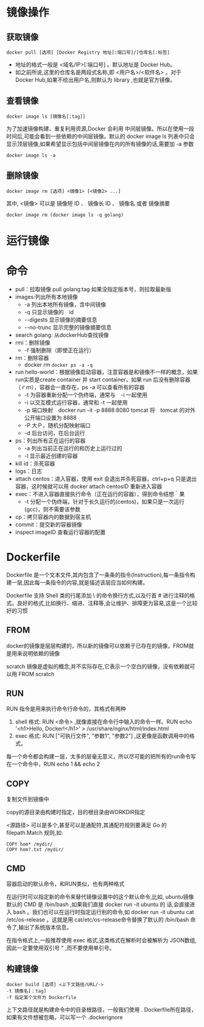 # 镜像操作

## 获取镜像

    docker pull [选项] [Docker Registry 地址[:端口号]/]仓库名[:标签]

- 地址的格式一般是 <域名/IP>\[:端口号\] 。默认地址是 Docker Hub。
- 如之前所说,这里的仓库名是两段式名称,即 <用户名>/<软件名> 。对于 Docker Hub,如果不给出用户名,则默认为 library ,也就是官方镜像。

## 查看镜像

    docker image ls [镜像名[:tag]]

为了加速镜像构建、重复利用资源,Docker 会利用 中间层镜像。所以在使用一段时间后,可能会看到一些依赖的中间层镜像。默认的 docker image ls 列表中只会显示顶层镜像,如果希望显示包括中间层镜像在内的所有镜像的话,需要加 -a 参数

    docker image ls -a

## 删除镜像

    docker image rm [选项] <镜像1> [<镜像2> ...]

其中, <镜像> 可以是 镜像短 ID 、 镜像长 ID 、 镜像名 或者 镜像摘要 

    docker image rm (docker image ls -q golang)

# 运行镜像


# 命令
- pull：拉取镜像 pull golang:tag 如果没指定版本号，则拉取最新版
- images:列出所有本地镜像
    - -a 列出本地所有镜像，含中间镜像
    - -q 只显示镜像的　id
    - --digests 显示镜像的摘要信息
    - --no-trunc 显示完整的镜像摘要信息
- search golang: 从dockerHub查找镜像
- rmi：删除镜像
    - -f 强制删除（即使正在运行）
- rm：删除容器
    - docker rm `docker ps -a -q`
- run hello-world：根据镜像启动容器，注意容器是和镜像不一样的概念，如果run实质是create container 并 start container，如果 run 后没有删除容器（ｒｍ），容器会一直存在，ps -a 可以查看所有的容器
    - -t 为容器重新分配一个伪终端，通常与　-i 一起使用
    - -i 以交互模式运行容器，通常和 -t 一起使用
    - -p 端口映射　docker run -it -p 8888:8080 tomcat 将　tomcat 的对外公开端口设置为 8888
    - -P 大Ｐ，随机分配映射端口
    - -d 后台访问，在后台运行
- ps：列出所有正在运行的容器
    - -a 列出当前正在运行的和历史上运行过的
    - -l 显示最近创建的容器
- kill id：杀死容器
- logs：日志
- attach centos：进入容器，使用 exit 会退出并杀死容器，ctrl+p+q 只是退出容器，这时候就可以用 docker attach centosID 重新进入容器
- exec：不进入容器直接执行命令（正在运行的容器），得到命令结想｀果
    - -t 分配一个伪终端，针对于长久运行的(centos)，如果只是一次运行(gcc)，则不需要该参数
- cp：拷贝容器内的数据到宿主机
- commit：提交新的容器镜像
- inspect imageID 查看运行容器的配置


# Dockerfile
Dockerfile 是一个文本文件,其内包含了一条条的指令(Instruction),每一条指令构建一层,因此每一条指令的内容,就是描述该层应当如何构建。

Dockerfile 支持 Shell 类的行尾添加 \ 的命令换行方式,以及行首 # 进行注释的格式。良好的格式,比如换行、缩进、注释等,会让维护、排障更为容易,这是一个比较好的习惯

## FROM
docker的镜像是层层构建的，所以新的镜像可以依赖于已存在的镜像，FROM就是用来说明依赖的镜像

scratch 镜像是虚拟的概念,并不实际存在,它表示一个空白的镜像，没有依赖就可以用 FROM scratch

## RUN
RUN 指令是用来执行命令行命令的，其格式有两种
1. shell 格式: RUN <命令> ,就像直接在命令行中输入的命令一样。RUN echo '\<h1>Hello, Docker!\</h1>' > /usr/share/nginx/html/index.html
2. exec 格式: RUN \["可执行文件", "参数1", "参数2"\] ,这更像是函数调用中的格式。

每一个命令都会构建一层，太多的层毫无意义，所以尽可能的把所有的run命令写在一个命令中，RUN echo 1 && echo 2

## COPY
复制文件到镜像中

copy的源目录由构建时指定，目的根目录由WORKDIR指定

<源路径> 可以是多个,甚至可以是通配符,其通配符规则要满足 Go 的filepath.Match 规则,如:

    COPY hom* /mydir/
    COPY hom?.txt /mydir/

## CMD
容器启动的默认命令，和RUN类似，也有两种格式

在运行时可以指定新的命令来替代镜像设置中的这个默认命令,比如, ubuntu镜像默认的 CMD 是 /bin/bash ,如果我们直接 docker run -it ubuntu 的
话,会直接进入 bash 。我们也可以在运行时指定运行别的命令,如 docker run -it ubuntu cat /etc/os-release 。这就是用 cat/etc/os-release命令替换了默认的 /bin/bash 命令了,输出了系统版本信息。

在指令格式上,一般推荐使用 exec 格式,这类格式在解析时会被解析为 JSON数组,因此一定要使用双引号 " ,而不要使用单引号。

## 构建镜像
    
    docker build [选项] <上下文路径/URL/->
    -t 镜像名[：tag]
    -f 指定某个文件为 Dockerfile

上下文路径就是构建命令中的目录根路径，一般我们使用 . Dockerfile所在路径，如果有文件想被忽略，可以写一个 .dockerignore
